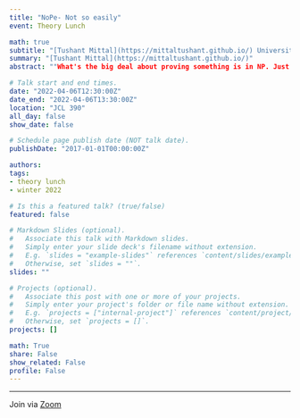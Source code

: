 ```yaml
---
title: "NoPe- Not so easily"
event: Theory Lunch

math: true
subtitle: "[Tushant Mittal](https://mittaltushant.github.io/) University of Chicago"
summary: "[Tushant Mittal](https://mittaltushant.github.io/)"
abstract: ""What's the big deal about proving something is in NP. Just guess and check". Or so thinks the insouciant young complexity theorist. Surely, there are problems that do not admit efficient NP certificates but it is tricky to come up with natural problems which we believe must be in NP but the proof is non-trivial. We discuss a quick proof that one very natural problem is in NP (which actually is in P). We then look at a larger family of examples and depending on the time, mention new results/open problems.  "

# Talk start and end times.
date: "2022-04-06T12:30:00Z"
date_end: "2022-04-06T13:30:00Z"
location: "JCL 390"
all_day: false
show_date: false

# Schedule page publish date (NOT talk date).
publishDate: "2017-01-01T00:00:00Z"

authors:
tags:
- theory lunch
- winter 2022

# Is this a featured talk? (true/false)
featured: false

# Markdown Slides (optional).
#   Associate this talk with Markdown slides.
#   Simply enter your slide deck's filename without extension.
#   E.g. `slides = "example-slides"` references `content/slides/example-slides.md`.
#   Otherwise, set `slides = ""`.
slides: ""

# Projects (optional).
#   Associate this post with one or more of your projects.
#   Simply enter your project's folder or file name without extension.
#   E.g. `projects = ["internal-project"]` references `content/project/deep-learning/index.md`.
#   Otherwise, set `projects = []`.
projects: []

math: True
share: False
show_related: False
profile: False
---
```


---

Join via [Zoom](https://uchicago.zoom.us/j/93261314721?pwd=S1JjYTl1Tmd4WkgzN0dMcjdpdXVyZz09)
